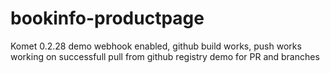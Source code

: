 # bookinfo-productpage
Komet 0.2.28 demo
webhook enabled, github build works, push works
working on successfull pull from github registry
demo for PR and branches
